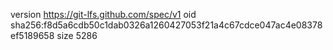 version https://git-lfs.github.com/spec/v1
oid sha256:f8d5a6cdb50c1dab0326a1260427053f21a4c67cdce047ac4e08378ef5189658
size 5286
